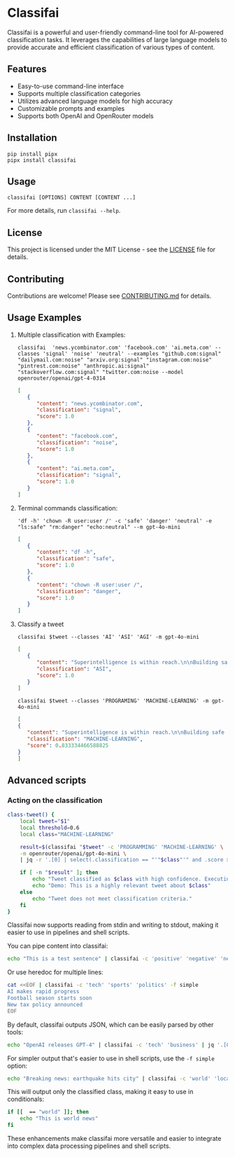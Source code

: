 # Classifai

Classifai is a powerful and user-friendly command-line tool for AI-powered classification tasks. It leverages the capabilities of large language models to provide accurate and efficient classification of various types of content.

## Features

- Easy-to-use command-line interface
- Supports multiple classification categories
- Utilizes advanced language models for high accuracy
- Customizable prompts and examples
- Supports both OpenAI and OpenRouter models

## Installation

```
pip install pipx
pipx install classifai
```

## Usage

```
classifai [OPTIONS] CONTENT [CONTENT ...]
```

For more details, run `classifai --help`.

## License

This project is licensed under the MIT License - see the [LICENSE](LICENSE) file for details.

## Contributing

Contributions are welcome! Please see [CONTRIBUTING.md](CONTRIBUTING.md) for details.

## Usage Examples

1. Multiple classification with Examples:
   ```
   classifai  'news.ycombinator.com' 'facebook.com' 'ai.meta.com' --classes 'signal' 'noise' 'neutral' --examples "github.com:signal" "dailymail.com:noise" "arxiv.org:signal" "instagram.com:noise" "pintrest.com:noise" "anthropic.ai:signal" "stackoverflow.com:signal" "twitter.com:noise --model openrouter/openai/gpt-4-0314
   ```
   ```json
   [
      {
         "content": "news.ycombinator.com",
         "classification": "signal",
         "score": 1.0
      },
      {
         "content": "facebook.com",
         "classification": "noise",
         "score": 1.0
      },
      {
         "content": "ai.meta.com",
         "classification": "signal",
         "score": 1.0
      }
   ]
   ```

2. Terminal commands classification:
   ```
   'df -h' 'chown -R user:user /' -c 'safe' 'danger' 'neutral' -e "ls:safe" "rm:danger" "echo:neutral" --m gpt-4o-mini
   ```
   ```json
   [
      {
         "content": "df -h",
         "classification": "safe",
         "score": 1.0
      },
      {
         "content": "chown -R user:user /",
         "classification": "danger",
         "score": 1.0
      }
   ]
   ```

3. Classify a tweet
   ```shell
   classifai $tweet --classes 'AI' 'ASI' 'AGI' -m gpt-4o-mini
   ```
   ```json
   [
      {
         "content": "Superintelligence is within reach.\n\nBuilding safe superintelligence (SSI) is the most important technical problem of our\u200b\u200b time.\n\nWe've started the world\u2019s first straight-shot SSI lab, with one goal and one product: a safe superintelligence.",
         "classification": "ASI",
         "score": 1.0
      }
   ]
   ```
   ```shell
   classifai $tweet --classes 'PROGRAMING' 'MACHINE-LEARNING' -m gpt-4o-mini
   ```
   ```json
   [
   {
      "content": "Superintelligence is within reach.\n\nBuilding safe superintelligence (SSI) is the most important technical problem of our\u200b\u200b time.\n\nWe've started the world\u2019s first straight-shot SSI lab, with one goal and one product: a safe superintelligence.",
      "classification": "MACHINE-LEARNING",
      "score": 0.833334466588825
   }
   ]
   ```

## Advanced scripts

### Acting on the classification
```bash
class-tweet() {
    local tweet="$1"
    local threshold=0.6
    local class="MACHINE-LEARNING"

    result=$(classifai "$tweet" -c 'PROGRAMMING' 'MACHINE-LEARNING' \
    -m openrouter/openai/gpt-4o-mini \
    | jq -r '.[0] | select(.classification == "'"$class"'" and .score > '"$threshold"') | .classification')

    if [ -n "$result" ]; then
        echo "Tweet classified as $class with high confidence. Executing demo..."
        echo "Demo: This is a highly relevant tweet about $class"
    else
        echo "Tweet does not meet classification criteria."
    fi
}
```





Classifai now supports reading from stdin and writing to stdout, making it easier to use in pipelines and shell scripts.



You can pipe content into classifai:

```bash
echo "This is a test sentence" | classifai -c 'positive' 'negative' 'neutral'
```

Or use heredoc for multiple lines:

```bash
cat <<EOF | classifai -c 'tech' 'sports' 'politics' -f simple
AI makes rapid progress
Football season starts soon
New tax policy announced
EOF
```



By default, classifai outputs JSON, which can be easily parsed by other tools:

```bash
echo "OpenAI releases GPT-4" | classifai -c 'tech' 'business' | jq '.[0].class'
```

For simpler output that's easier to use in shell scripts, use the `-f simple` option:

```bash
echo "Breaking news: earthquake hits city" | classifai -c 'world' 'local' 'sports' -f simple | cut -f2
```

This will output only the classified class, making it easy to use in conditionals:

```bash
if [[  == "world" ]]; then
    echo "This is world news"
fi
```

These enhancements make classifai more versatile and easier to integrate into complex data processing pipelines and shell scripts.

